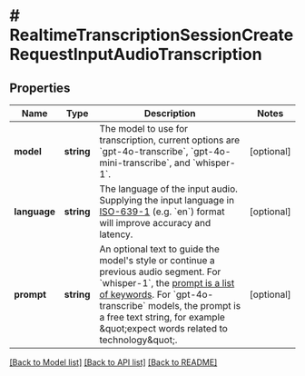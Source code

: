 # # RealtimeTranscriptionSessionCreateRequestInputAudioTranscription

## Properties

Name | Type | Description | Notes
------------ | ------------- | ------------- | -------------
**model** | **string** | The model to use for transcription, current options are &#x60;gpt-4o-transcribe&#x60;, &#x60;gpt-4o-mini-transcribe&#x60;, and &#x60;whisper-1&#x60;. | [optional]
**language** | **string** | The language of the input audio. Supplying the input language in [ISO-639-1](https://en.wikipedia.org/wiki/List_of_ISO_639-1_codes) (e.g. &#x60;en&#x60;) format will improve accuracy and latency. | [optional]
**prompt** | **string** | An optional text to guide the model&#39;s style or continue a previous audio segment. For &#x60;whisper-1&#x60;, the [prompt is a list of keywords](/docs/guides/speech-to-text#prompting). For &#x60;gpt-4o-transcribe&#x60; models, the prompt is a free text string, for example \&quot;expect words related to technology\&quot;. | [optional]

[[Back to Model list]](../../README.md#models) [[Back to API list]](../../README.md#endpoints) [[Back to README]](../../README.md)
